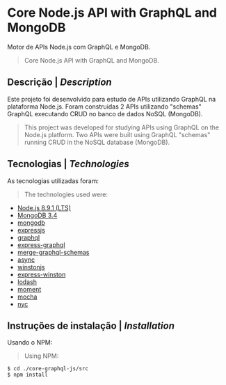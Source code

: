 # Core Node.js API with GraphQL and MongoDB

Motor de APIs Node.js com GraphQL e MongoDB.  
> Core Node.js API with GraphQL and MongoDB. 

## Descrição | *Description*
  
Este projeto foi desenvolvido para estudo de APIs utilizando GraphQL na plataforma Node.js.
Foram construidas 2 APIs utilizando "schemas" GraphQL executando CRUD no banco de dados NoSQL (MongoDB).

> This project was developed for studying APIs using GraphQL on the Node.js  platform.
> Two APIs were built using GraphQL "schemas" running CRUD in the NoSQL database (MongoDB).

## Tecnologias | *Technologies* 

As tecnologias utilizadas foram:
> The technologies used were:

- [Node.js 8.9.1 (LTS)](https://nodejs.org/en/)
- [MongoDB 3.4](https://www.mongodb.com/)
- [mongodb](https://github.com/mongodb/mongo)
- [expressjs](https://github.com/expressjs/express) 
- [graphql](http://graphql.org/)
- [express-graphql](https://github.com/graphql/express-graphql)
- [merge-graphql-schemas](https://github.com/okgrow/merge-graphql-schemas)
- [async](https://github.com/caolan/async)
- [winstonjs](https://github.com/caolan/async)
- [express-winston](https://github.com/bithavoc/express-winston)
- [lodash](https://github.com/lodash/lodash)
- [moment](https://github.com/moment/moment)
- [mocha](https://github.com/mochajs/mocha)
- [nyc](https://github.com/istanbuljs/nyc)

## Instruções de instalação | *Installation*

Usando o NPM:  
> Using NPM:

```shell
$ cd ./core-graphql-js/src
$ npm install
```
